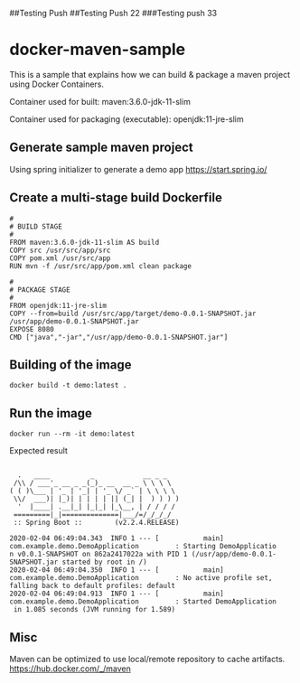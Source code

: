 ##Testing Push
##Testing Push 22
###Testing push 33

# docker-maven-sample
This is a sample that explains how we can build & package a maven project using Docker Containers.

Container used for built: maven:3.6.0-jdk-11-slim

Container used for packaging (executable): openjdk:11-jre-slim

## Generate sample maven project
Using spring initializer to generate a demo app https://start.spring.io/

## Create a multi-stage build Dockerfile

```shell
#
# BUILD STAGE
#
FROM maven:3.6.0-jdk-11-slim AS build  
COPY src /usr/src/app/src  
COPY pom.xml /usr/src/app  
RUN mvn -f /usr/src/app/pom.xml clean package

#
# PACKAGE STAGE
#
FROM openjdk:11-jre-slim 
COPY --from=build /usr/src/app/target/demo-0.0.1-SNAPSHOT.jar /usr/app/demo-0.0.1-SNAPSHOT.jar  
EXPOSE 8080  
CMD ["java","-jar","/usr/app/demo-0.0.1-SNAPSHOT.jar"]  
```

## Building of the image

```shell
docker build -t demo:latest .
```

## Run the image

```shell
docker run --rm -it demo:latest
```

Expected result
```shell

  .   ____          _            __ _ _
 /\\ / ___'_ __ _ _(_)_ __  __ _ \ \ \ \
( ( )\___ | '_ | '_| | '_ \/ _` | \ \ \ \
 \\/  ___)| |_)| | | | | || (_| |  ) ) ) )
  '  |____| .__|_| |_|_| |_\__, | / / / /
 =========|_|==============|___/=/_/_/_/
 :: Spring Boot ::        (v2.2.4.RELEASE)

2020-02-04 06:49:04.343  INFO 1 --- [           main] com.example.demo.DemoApplication         : Starting DemoApplicatio
n v0.0.1-SNAPSHOT on 862a2417022a with PID 1 (/usr/app/demo-0.0.1-SNAPSHOT.jar started by root in /)
2020-02-04 06:49:04.350  INFO 1 --- [           main] com.example.demo.DemoApplication         : No active profile set,
falling back to default profiles: default
2020-02-04 06:49:04.913  INFO 1 --- [           main] com.example.demo.DemoApplication         : Started DemoApplication
 in 1.085 seconds (JVM running for 1.589)
```

## Misc

Maven can be optimized to use local/remote repository to cache artifacts. https://hub.docker.com/_/maven
